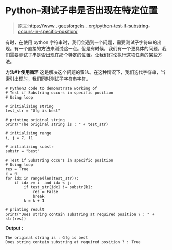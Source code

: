 # Python–测试子串是否出现在特定位置

> 原文:[https://www . geesforgeks . org/python-test-if-substring-occurs-in-specific-position/](https://www.geeksforgeeks.org/python-test-if-substring-occurs-in-specific-position/)

有时，在使用 python 字符串时，我们会遇到一个问题，需要测试子字符串的出现。有一个直接的方法来测试这一点。但是有时候，我们有一个更具体的问题，我们需要测试子串是否出现在那个特定的位置。让我们讨论执行这项任务的某些方法。

**方法#1:使用循环**
这是解决这个问题的蛮法。在这种情况下，我们迭代字符串，当索引出现时，我们同时测试子字符串字符。

```
# Python3 code to demonstrate working of 
# Test if Substring occurs in specific position
# Using loop

# initializing string 
test_str = "Gfg is best"

# printing original string 
print("The original string is : " + test_str)

# initializing range 
i, j = 7, 11

# initializing substr
substr = "best"

# Test if Substring occurs in specific position
# Using loop
res = True
k = 0
for idx in range(len(test_str)):
    if idx >= i  and idx < j:
        if test_str[idx] != substr[k]:
            res = False
            break
        k = k + 1

# printing result 
print("Does string contain substring at required position ? : " + str(res)) 
```

**Output :**

```
The original string is : Gfg is best
Does string contain substring at required position ? : True

```